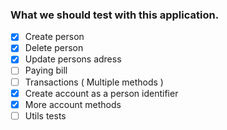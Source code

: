 ﻿### What we should test with this application.

- [x] Create person
- [x] Delete person
- [x] Update persons adress
- [ ] Paying bill
- [ ] Transactions ( Multiple methods )
- [x] Create account as a person identifier
- [x] More account methods
- [ ] Utils tests